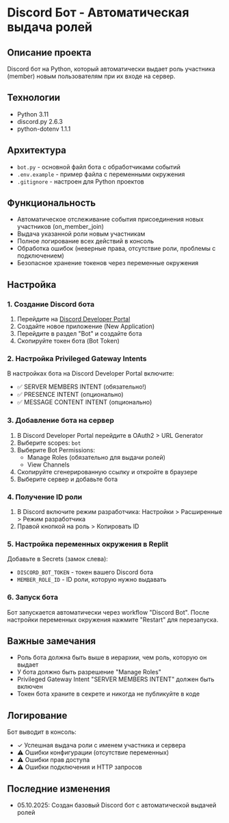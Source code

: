 # Discord Бот - Автоматическая выдача ролей

## Описание проекта
Discord бот на Python, который автоматически выдает роль участника (member) новым пользователям при их входе на сервер.

## Технологии
- Python 3.11
- discord.py 2.6.3
- python-dotenv 1.1.1

## Архитектура
- `bot.py` - основной файл бота с обработчиками событий
- `.env.example` - пример файла с переменными окружения
- `.gitignore` - настроен для Python проектов

## Функциональность
- Автоматическое отслеживание события присоединения новых участников (on_member_join)
- Выдача указанной роли новым участникам
- Полное логирование всех действий в консоль
- Обработка ошибок (неверные права, отсутствие роли, проблемы с подключением)
- Безопасное хранение токенов через переменные окружения

## Настройка

### 1. Создание Discord бота
1. Перейдите на [Discord Developer Portal](https://discord.com/developers/applications)
2. Создайте новое приложение (New Application)
3. Перейдите в раздел "Bot" и создайте бота
4. Скопируйте токен бота (Bot Token)

### 2. Настройка Privileged Gateway Intents
В настройках бота на Discord Developer Portal включите:
- ✅ SERVER MEMBERS INTENT (обязательно!)
- ✅ PRESENCE INTENT (опционально)
- ✅ MESSAGE CONTENT INTENT (опционально)

### 3. Добавление бота на сервер
1. В Discord Developer Portal перейдите в OAuth2 > URL Generator
2. Выберите scopes: `bot`
3. Выберите Bot Permissions:
   - Manage Roles (обязательно для выдачи ролей)
   - View Channels
4. Скопируйте сгенерированную ссылку и откройте в браузере
5. Выберите сервер и добавьте бота

### 4. Получение ID роли
1. В Discord включите режим разработчика: Настройки > Расширенные > Режим разработчика
2. Правой кнопкой на роль > Копировать ID

### 5. Настройка переменных окружения в Replit
Добавьте в Secrets (замок слева):
- `DISCORD_BOT_TOKEN` - токен вашего Discord бота
- `MEMBER_ROLE_ID` - ID роли, которую нужно выдавать

### 6. Запуск бота
Бот запускается автоматически через workflow "Discord Bot".
После настройки переменных окружения нажмите "Restart" для перезапуска.

## Важные замечания
- Роль бота должна быть выше в иерархии, чем роль, которую он выдает
- У бота должно быть разрешение "Manage Roles"
- Privileged Gateway Intent "SERVER MEMBERS INTENT" должен быть включен
- Токен бота храните в секрете и никогда не публикуйте в коде

## Логирование
Бот выводит в консоль:
- ✓ Успешная выдача роли с именем участника и сервера
- ⚠ Ошибки конфигурации (отсутствие переменных)
- ⚠ Ошибки прав доступа
- ⚠ Ошибки подключения и HTTP запросов

## Последние изменения
- 05.10.2025: Создан базовый Discord бот с автоматической выдачей ролей
